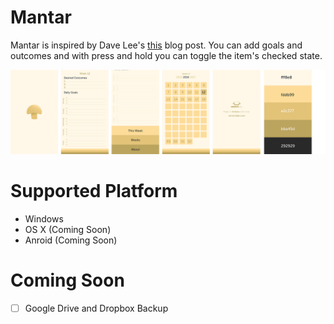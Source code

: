 # Mantar

Mantar is inspired by Dave Lee's [this](http://heydave.org/post/24857123736/introducing-the-week-chart) blog post.
You can add goals and outcomes and with press and hold you can toggle the item's checked state.

![mantar_ui](https://github.com/ZerronLabs/Mantar/blob/master/ui.jpg)

# Supported Platform

- Windows
- OS X (Coming Soon)
- Anroid (Coming Soon)

# Coming Soon

- [ ] Google Drive and Dropbox Backup
